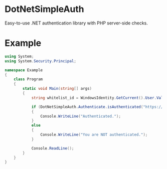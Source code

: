 # DotNetSimpleAuth
Easy-to-use .NET authentication library with PHP server-side checks.

# Example
```C#
using System;
using System.Security.Principal;

namespace Example
{
    class Program
    {
        static void Main(string[] args)
        {
            string whitelist_id = WindowsIdentity.GetCurrent().User.Value;

            if (DotNetSimpleAuth.Authenticate.isAuthenticated("https://yoururl.com/DNSA.php", whitelist_id))
            {
                Console.WriteLine("Authenticated.");
            }
            else
            {
                Console.WriteLine("You are NOT authenticated.");
            }

            Console.ReadLine();
        }
    }
}
```
